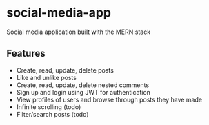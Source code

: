 # social-media-app
Social media application built with the MERN stack

## Features
- Create, read, update, delete posts
- Like and unlike posts
- Create, read, update, delete nested comments
- Sign up and login using JWT for authentication
- View profiles of users and browse through posts they have made
- Infinite scrolling (todo)
- Filter/search posts (todo)
